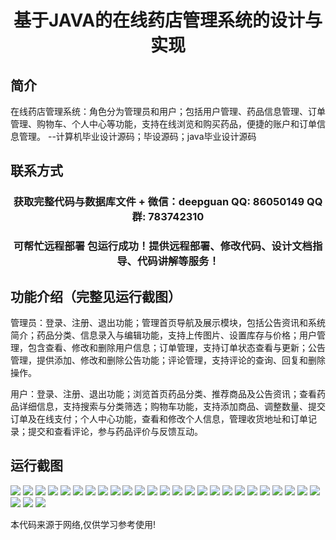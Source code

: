 <p><h1 align="center">基于JAVA的在线药店管理系统的设计与实现</h1></p>

## 简介
在线药店管理系统：角色分为管理员和用户；包括用户管理、药品信息管理、订单管理、购物车、个人中心等功能，支持在线浏览和购买药品，便捷的账户和订单信息管理。    --计算机毕业设计源码；毕设源码；java毕业设计源码


## 联系方式
<p><h3 align="center">获取完整代码与数据库文件 + 微信：deepguan QQ: 86050149 QQ群: 783742310</h3></p>
<p><h3 align="center">可帮忙远程部署 包运行成功！提供远程部署、修改代码、设计文档指导、代码讲解等服务！</h3></p>

## 功能介绍（完整见运行截图）
管理员：登录、注册、退出功能；管理首页导航及展示模块，包括公告资讯和系统简介；药品分类、信息录入与编辑功能，支持上传图片、设置库存与价格；用户管理，包含查看、修改和删除用户信息；订单管理，支持订单状态查看与更新；公告管理，提供添加、修改和删除公告功能；评论管理，支持评论的查询、回复和删除操作。

用户：登录、注册、退出功能；浏览首页药品分类、推荐商品及公告资讯；查看药品详细信息，支持搜索与分类筛选；购物车功能，支持添加商品、调整数量、提交订单及在线支付；个人中心功能，查看和修改个人信息，管理收货地址和订单记录；提交和查看评论，参与药品评价与反馈互动。


## 运行截图
![](https://bs-1329754181.cos.ap-shanghai.myqcloud.com/ssm/OnlinePharmacyManagementSystem/img/001.jpg)
![](https://bs-1329754181.cos.ap-shanghai.myqcloud.com/ssm/OnlinePharmacyManagementSystem/img/002.jpg)
![](https://bs-1329754181.cos.ap-shanghai.myqcloud.com/ssm/OnlinePharmacyManagementSystem/img/003.jpg)
![](https://bs-1329754181.cos.ap-shanghai.myqcloud.com/ssm/OnlinePharmacyManagementSystem/img/004.jpg)
![](https://bs-1329754181.cos.ap-shanghai.myqcloud.com/ssm/OnlinePharmacyManagementSystem/img/005.jpg)
![](https://bs-1329754181.cos.ap-shanghai.myqcloud.com/ssm/OnlinePharmacyManagementSystem/img/006.jpg)
![](https://bs-1329754181.cos.ap-shanghai.myqcloud.com/ssm/OnlinePharmacyManagementSystem/img/007.jpg)
![](https://bs-1329754181.cos.ap-shanghai.myqcloud.com/ssm/OnlinePharmacyManagementSystem/img/008.jpg)
![](https://bs-1329754181.cos.ap-shanghai.myqcloud.com/ssm/OnlinePharmacyManagementSystem/img/009.jpg)
![](https://bs-1329754181.cos.ap-shanghai.myqcloud.com/ssm/OnlinePharmacyManagementSystem/img/010.jpg)
![](https://bs-1329754181.cos.ap-shanghai.myqcloud.com/ssm/OnlinePharmacyManagementSystem/img/011.jpg)
![](https://bs-1329754181.cos.ap-shanghai.myqcloud.com/ssm/OnlinePharmacyManagementSystem/img/012.jpg)
![](https://bs-1329754181.cos.ap-shanghai.myqcloud.com/ssm/OnlinePharmacyManagementSystem/img/013.jpg)
![](https://bs-1329754181.cos.ap-shanghai.myqcloud.com/ssm/OnlinePharmacyManagementSystem/img/014.jpg)
![](https://bs-1329754181.cos.ap-shanghai.myqcloud.com/ssm/OnlinePharmacyManagementSystem/img/015.jpg)
![](https://bs-1329754181.cos.ap-shanghai.myqcloud.com/ssm/OnlinePharmacyManagementSystem/img/016.jpg)
![](https://bs-1329754181.cos.ap-shanghai.myqcloud.com/ssm/OnlinePharmacyManagementSystem/img/017.jpg)
![](https://bs-1329754181.cos.ap-shanghai.myqcloud.com/ssm/OnlinePharmacyManagementSystem/img/018.jpg)
![](https://bs-1329754181.cos.ap-shanghai.myqcloud.com/ssm/OnlinePharmacyManagementSystem/img/019.jpg)
![](https://bs-1329754181.cos.ap-shanghai.myqcloud.com/ssm/OnlinePharmacyManagementSystem/img/020.jpg)
![](https://bs-1329754181.cos.ap-shanghai.myqcloud.com/ssm/OnlinePharmacyManagementSystem/img/021.jpg)
![](https://bs-1329754181.cos.ap-shanghai.myqcloud.com/ssm/OnlinePharmacyManagementSystem/img/022.jpg)
![](https://bs-1329754181.cos.ap-shanghai.myqcloud.com/ssm/OnlinePharmacyManagementSystem/img/023.jpg)
![](https://bs-1329754181.cos.ap-shanghai.myqcloud.com/ssm/OnlinePharmacyManagementSystem/img/024.jpg)
![](https://bs-1329754181.cos.ap-shanghai.myqcloud.com/ssm/OnlinePharmacyManagementSystem/img/025.jpg)
![](https://bs-1329754181.cos.ap-shanghai.myqcloud.com/ssm/OnlinePharmacyManagementSystem/img/026.jpg)
![](https://bs-1329754181.cos.ap-shanghai.myqcloud.com/ssm/OnlinePharmacyManagementSystem/img/027.jpg)
![](https://bs-1329754181.cos.ap-shanghai.myqcloud.com/ssm/OnlinePharmacyManagementSystem/img/028.jpg)

<p>本代码来源于网络,仅供学习参考使用!</p>
